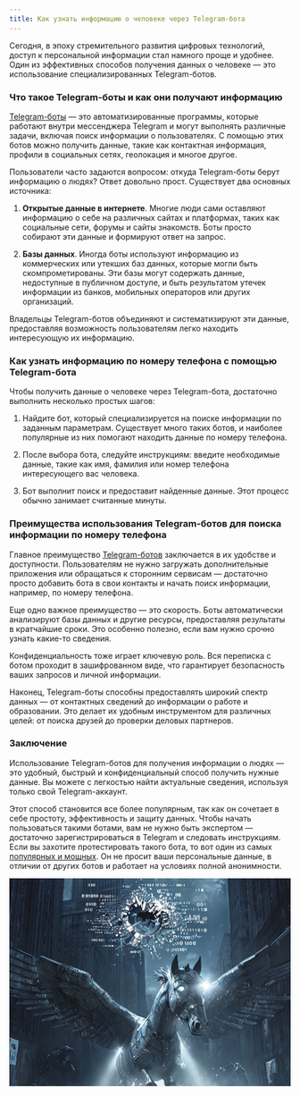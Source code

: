 ```yaml
---
title: Как узнать информацию о человеке через Telegram-бота
---
```


Сегодня, в эпоху стремительного развития цифровых технологий, доступ к персональной информации стал намного проще и удобнее. Один из эффективных способов получения данных о человеке — это использование специализированных Telegram-ботов.

### **Что такое Telegram-боты и как они получают информацию**

[Telegram-боты](https://botprobiva.github.io/2024/07/12/probit_nomer.html) — это автоматизированные программы, которые работают внутри мессенджера Telegram и могут выполнять различные задачи, включая поиск информации о пользователях. С помощью этих ботов можно получить данные, такие как контактная информация, профили в социальных сетях, геолокация и многое другое.

Пользователи часто задаются вопросом: откуда Telegram-боты берут информацию о людях? Ответ довольно прост. Существует два основных источника:

1. **Открытые данные в интернете**. Многие люди сами оставляют информацию о себе на различных сайтах и платформах, таких как социальные сети, форумы и сайты знакомств. Боты просто собирают эти данные и формируют ответ на запрос.
    
2. **Базы данных**. Иногда боты используют информацию из коммерческих или утекших баз данных, которые могли быть скомпрометированы. Эти базы могут содержать данные, недоступные в публичном доступе, и быть результатом утечек информации из банков, мобильных операторов или других организаций.
    

Владельцы Telegram-ботов объединяют и систематизируют эти данные, предоставляя возможность пользователям легко находить интересующую их информацию.

### **Как узнать информацию по номеру телефона с помощью Telegram-бота**

Чтобы получить данные о человеке через Telegram-бота, достаточно выполнить несколько простых шагов:

1. Найдите бот, который специализируется на поиске информации по заданным параметрам. Существует много таких ботов, и наиболее популярные из них помогают находить данные по номеру телефона.
    
2. После выбора бота, следуйте инструкциям: введите необходимые данные, такие как имя, фамилия или номер телефона интересующего вас человека.
    
3. Бот выполнит поиск и предоставит найденные данные. Этот процесс обычно занимает считанные минуты.
    

### **Преимущества использования Telegram-ботов для поиска информации по номеру телефона**

Главное преимущество [Telegram-ботов](https://botprobiva.github.io/2024/07/12/probit_nomer.html) заключается в их удобстве и доступности. Пользователям не нужно загружать дополнительные приложения или обращаться к сторонним сервисам — достаточно просто добавить бота в свои контакты и начать поиск информации, например, по номеру телефона.

Еще одно важное преимущество — это скорость. Боты автоматически анализируют базы данных и другие ресурсы, предоставляя результаты в кратчайшие сроки. Это особенно полезно, если вам нужно срочно узнать какие-то сведения.

Конфиденциальность тоже играет ключевую роль. Вся переписка с ботом проходит в зашифрованном виде, что гарантирует безопасность ваших запросов и личной информации.

Наконец, Telegram-боты способны предоставлять широкий спектр данных — от контактных сведений до информации о работе и образовании. Это делает их удобным инструментом для различных целей: от поиска друзей до проверки деловых партнеров.

### **Заключение**

Использование Telegram-ботов для получения информации о людях — это удобный, быстрый и конфиденциальный способ получить нужные данные. Вы можете с легкостью найти актуальные сведения, используя только свой Telegram-аккаунт.

Этот способ становится все более популярным, так как он сочетает в себе простоту, эффективность и защиту данных. Чтобы начать пользоваться такими ботами, вам не нужно быть экспертом — достаточно зарегистрироваться в Telegram и следовать инструкциям. Если вы захотите протестировать такого бота, то вот один из самых [популярных и мощных](https://bit.ly/4e79DH5). Он не просит ваши персональные данные, в отличии от других ботов и работает на условиях полной анонимности.

![](/images/glaz2.webp)
